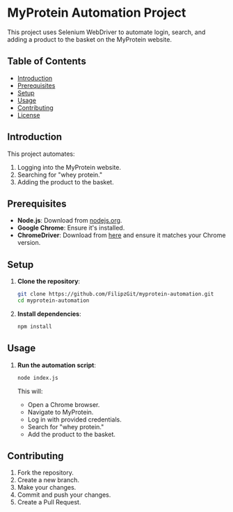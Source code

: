 # MyProtein Automation Project

This project uses Selenium WebDriver to automate login, search, and adding a product to the basket on the MyProtein website.

## Table of Contents

- [Introduction](#introduction)
- [Prerequisites](#prerequisites)
- [Setup](#setup)
- [Usage](#usage)
- [Contributing](#contributing)
- [License](#license)

## Introduction

This project automates:
1. Logging into the MyProtein website.
2. Searching for "whey protein."
3. Adding the product to the basket.

## Prerequisites

- **Node.js**: Download from [nodejs.org](https://nodejs.org/).
- **Google Chrome**: Ensure it's installed.
- **ChromeDriver**: Download from [here](https://sites.google.com/a/chromium.org/chromedriver/) and ensure it matches your Chrome version.

## Setup

1. **Clone the repository**:

    ```bash
    git clone https://github.com/FilipzGit/myprotein-automation.git
    cd myprotein-automation
    ```

2. **Install dependencies**:

    ```bash
    npm install
    ```

## Usage

1. **Run the automation script**:

    ```bash
    node index.js
    ```

    This will:
    - Open a Chrome browser.
    - Navigate to MyProtein.
    - Log in with provided credentials.
    - Search for "whey protein."
    - Add the product to the basket.

## Contributing

1. Fork the repository.
2. Create a new branch.
3. Make your changes.
4. Commit and push your changes.
5. Create a Pull Request.
